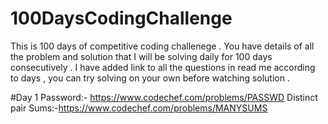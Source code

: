 # 100DaysCodingChallenge
This is 100 days of competitive coding challenege . You have details of all the problem and solution that I will be solving daily for 100 days consecutively . I have added link to all the questions in read me according to days , you can try solving on your own before watching solution .


#Day 1
Password:- https://www.codechef.com/problems/PASSWD
Distinct pair Sums:-https://www.codechef.com/problems/MANYSUMS